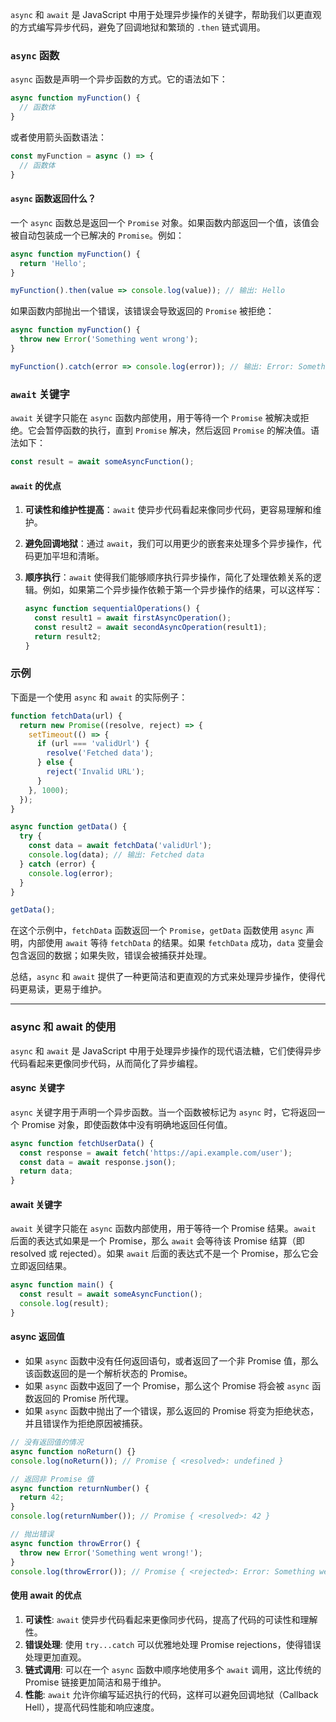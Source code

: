 `async` 和 `await` 是 JavaScript 中用于处理异步操作的关键字，帮助我们以更直观的方式编写异步代码，避免了回调地狱和繁琐的 `.then` 链式调用。

### `async` 函数

`async` 函数是声明一个异步函数的方式。它的语法如下：

```javascript
async function myFunction() {
  // 函数体
}
```

或者使用箭头函数语法：

```javascript
const myFunction = async () => {
  // 函数体
}
```

#### `async` 函数返回什么？

一个 `async` 函数总是返回一个 `Promise` 对象。如果函数内部返回一个值，该值会被自动包装成一个已解决的 `Promise`。例如：

```javascript
async function myFunction() {
  return 'Hello';
}

myFunction().then(value => console.log(value)); // 输出: Hello
```

如果函数内部抛出一个错误，该错误会导致返回的 `Promise` 被拒绝：

```javascript
async function myFunction() {
  throw new Error('Something went wrong');
}

myFunction().catch(error => console.log(error)); // 输出: Error: Something went wrong
```

### `await` 关键字

`await` 关键字只能在 `async` 函数内部使用，用于等待一个 `Promise` 被解决或拒绝。它会暂停函数的执行，直到 `Promise` 解决，然后返回 `Promise` 的解决值。语法如下：

```javascript
const result = await someAsyncFunction();
```

#### `await` 的优点

1. **可读性和维护性提高**：`await` 使异步代码看起来像同步代码，更容易理解和维护。

2. **避免回调地狱**：通过 `await`，我们可以用更少的嵌套来处理多个异步操作，代码更加平坦和清晰。

3. **顺序执行**：`await` 使得我们能够顺序执行异步操作，简化了处理依赖关系的逻辑。例如，如果第二个异步操作依赖于第一个异步操作的结果，可以这样写：

   ```javascript
   async function sequentialOperations() {
     const result1 = await firstAsyncOperation();
     const result2 = await secondAsyncOperation(result1);
     return result2;
   }
   ```

### 示例

下面是一个使用 `async` 和 `await` 的实际例子：

```javascript
function fetchData(url) {
  return new Promise((resolve, reject) => {
    setTimeout(() => {
      if (url === 'validUrl') {
        resolve('Fetched data');
      } else {
        reject('Invalid URL');
      }
    }, 1000);
  });
}

async function getData() {
  try {
    const data = await fetchData('validUrl');
    console.log(data); // 输出: Fetched data
  } catch (error) {
    console.log(error);
  }
}

getData();
```

在这个示例中，`fetchData` 函数返回一个 `Promise`，`getData` 函数使用 `async` 声明，内部使用 `await` 等待 `fetchData` 的结果。如果 `fetchData` 成功，`data` 变量会包含返回的数据；如果失败，错误会被捕获并处理。

总结，`async` 和 `await` 提供了一种更简洁和更直观的方式来处理异步操作，使得代码更易读，更易于维护。

---

### async 和 await 的使用

`async` 和 `await` 是 JavaScript 中用于处理异步操作的现代语法糖，它们使得异步代码看起来更像同步代码，从而简化了异步编程。

#### async 关键字

`async` 关键字用于声明一个异步函数。当一个函数被标记为 `async` 时，它将返回一个 Promise 对象，即使函数体中没有明确地返回任何值。

```javascript
async function fetchUserData() {
  const response = await fetch('https://api.example.com/user');
  const data = await response.json();
  return data;
}
```

#### await 关键字

`await` 关键字只能在 `async` 函数内部使用，用于等待一个 Promise 结果。`await` 后面的表达式如果是一个 Promise，那么 `await` 会等待该 Promise 结算（即 resolved 或 rejected）。如果 `await` 后面的表达式不是一个 Promise，那么它会立即返回结果。

```javascript
async function main() {
  const result = await someAsyncFunction();
  console.log(result);
}
```

#### async 返回值

- 如果 `async` 函数中没有任何返回语句，或者返回了一个非 Promise 值，那么该函数返回的是一个解析状态的 Promise。
- 如果 `async` 函数中返回了一个 Promise，那么这个 Promise 将会被 `async` 函数返回的 Promise 所代理。
- 如果 `async` 函数中抛出了一个错误，那么返回的 Promise 将变为拒绝状态，并且错误作为拒绝原因被捕获。

```javascript
// 没有返回值的情况
async function noReturn() {}
console.log(noReturn()); // Promise { <resolved>: undefined }

// 返回非 Promise 值
async function returnNumber() {
  return 42;
}
console.log(returnNumber()); // Promise { <resolved>: 42 }

// 抛出错误
async function throwError() {
  throw new Error('Something went wrong!');
}
console.log(throwError()); // Promise { <rejected>: Error: Something went wrong! }
```

#### 使用 await 的优点

1. **可读性**: `await` 使异步代码看起来更像同步代码，提高了代码的可读性和理解性。
2. **错误处理**: 使用 `try...catch` 可以优雅地处理 Promise rejections，使得错误处理更加直观。
3. **链式调用**: 可以在一个 `async` 函数中顺序地使用多个 `await` 调用，这比传统的 Promise 链接更加简洁和易于维护。
4. **性能**: `await` 允许你编写延迟执行的代码，这样可以避免回调地狱（Callback Hell），提高代码性能和响应速度。